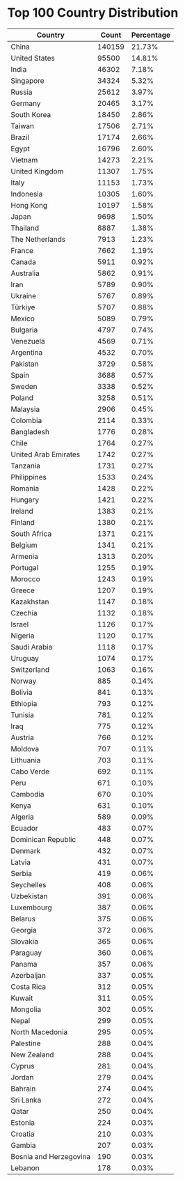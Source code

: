 # Top 100 Country Distribution
| Country | Count | Percentage |
|----|----|----|
| China | 140159 | 21.73% |
| United States | 95500 | 14.81% |
| India | 46302 | 7.18% |
| Singapore | 34324 | 5.32% |
| Russia | 25612 | 3.97% |
| Germany | 20465 | 3.17% |
| South Korea | 18450 | 2.86% |
| Taiwan | 17506 | 2.71% |
| Brazil | 17174 | 2.66% |
| Egypt | 16796 | 2.60% |
| Vietnam | 14273 | 2.21% |
| United Kingdom | 11307 | 1.75% |
| Italy | 11153 | 1.73% |
| Indonesia | 10305 | 1.60% |
| Hong Kong | 10197 | 1.58% |
| Japan | 9698 | 1.50% |
| Thailand | 8887 | 1.38% |
| The Netherlands | 7913 | 1.23% |
| France | 7662 | 1.19% |
| Canada | 5911 | 0.92% |
| Australia | 5862 | 0.91% |
| Iran | 5789 | 0.90% |
| Ukraine | 5767 | 0.89% |
| Türkiye | 5707 | 0.88% |
| Mexico | 5089 | 0.79% |
| Bulgaria | 4797 | 0.74% |
| Venezuela | 4569 | 0.71% |
| Argentina | 4532 | 0.70% |
| Pakistan | 3729 | 0.58% |
| Spain | 3688 | 0.57% |
| Sweden | 3338 | 0.52% |
| Poland | 3258 | 0.51% |
| Malaysia | 2906 | 0.45% |
| Colombia | 2114 | 0.33% |
| Bangladesh | 1776 | 0.28% |
| Chile | 1764 | 0.27% |
| United Arab Emirates | 1742 | 0.27% |
| Tanzania | 1731 | 0.27% |
| Philippines | 1533 | 0.24% |
| Romania | 1428 | 0.22% |
| Hungary | 1421 | 0.22% |
| Ireland | 1383 | 0.21% |
| Finland | 1380 | 0.21% |
| South Africa | 1371 | 0.21% |
| Belgium | 1341 | 0.21% |
| Armenia | 1313 | 0.20% |
| Portugal | 1255 | 0.19% |
| Morocco | 1243 | 0.19% |
| Greece | 1207 | 0.19% |
| Kazakhstan | 1147 | 0.18% |
| Czechia | 1132 | 0.18% |
| Israel | 1126 | 0.17% |
| Nigeria | 1120 | 0.17% |
| Saudi Arabia | 1118 | 0.17% |
| Uruguay | 1074 | 0.17% |
| Switzerland | 1063 | 0.16% |
| Norway | 885 | 0.14% |
| Bolivia | 841 | 0.13% |
| Ethiopia | 793 | 0.12% |
| Tunisia | 781 | 0.12% |
| Iraq | 775 | 0.12% |
| Austria | 766 | 0.12% |
| Moldova | 707 | 0.11% |
| Lithuania | 703 | 0.11% |
| Cabo Verde | 692 | 0.11% |
| Peru | 671 | 0.10% |
| Cambodia | 670 | 0.10% |
| Kenya | 631 | 0.10% |
| Algeria | 589 | 0.09% |
| Ecuador | 483 | 0.07% |
| Dominican Republic | 448 | 0.07% |
| Denmark | 432 | 0.07% |
| Latvia | 431 | 0.07% |
| Serbia | 419 | 0.06% |
| Seychelles | 408 | 0.06% |
| Uzbekistan | 391 | 0.06% |
| Luxembourg | 387 | 0.06% |
| Belarus | 375 | 0.06% |
| Georgia | 372 | 0.06% |
| Slovakia | 365 | 0.06% |
| Paraguay | 360 | 0.06% |
| Panama | 357 | 0.06% |
| Azerbaijan | 337 | 0.05% |
| Costa Rica | 312 | 0.05% |
| Kuwait | 311 | 0.05% |
| Mongolia | 302 | 0.05% |
| Nepal | 299 | 0.05% |
| North Macedonia | 295 | 0.05% |
| Palestine | 288 | 0.04% |
| New Zealand | 288 | 0.04% |
| Cyprus | 281 | 0.04% |
| Jordan | 279 | 0.04% |
| Bahrain | 274 | 0.04% |
| Sri Lanka | 272 | 0.04% |
| Qatar | 250 | 0.04% |
| Estonia | 224 | 0.03% |
| Croatia | 210 | 0.03% |
| Gambia | 207 | 0.03% |
| Bosnia and Herzegovina | 190 | 0.03% |
| Lebanon | 178 | 0.03% |
